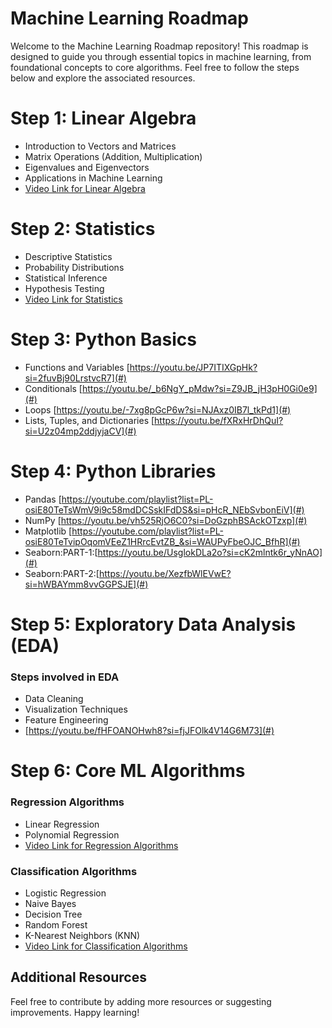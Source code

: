 # Machine Learning Roadmap

Welcome to the Machine Learning Roadmap repository! This roadmap is designed to guide you through essential topics in machine learning, from foundational concepts to core algorithms. Feel free to follow the steps below and explore the associated resources.

# Step 1: Linear Algebra

- Introduction to Vectors and Matrices
- Matrix Operations (Addition, Multiplication)
- Eigenvalues and Eigenvectors
- Applications in Machine Learning
- [Video Link for Linear Algebra](#)

# Step 2: Statistics

- Descriptive Statistics
- Probability Distributions
- Statistical Inference
- Hypothesis Testing
- [Video Link for Statistics](#)

# Step 3: Python Basics

- Functions and Variables [https://youtu.be/JP7ITIXGpHk?si=2fuvBj90LrstvcR7](#)
- Conditionals [https://youtu.be/_b6NgY_pMdw?si=Z9JB_jH3pH0Gi0e9](#)
- Loops [https://youtu.be/-7xg8pGcP6w?si=NJAxz0IB7l_tkPd1](#)
- Lists, Tuples, and Dictionaries [https://youtu.be/fXRxHrDhQuI?si=U2z04mp2ddjyjaCV](#)

# Step 4: Python Libraries

- Pandas [https://youtube.com/playlist?list=PL-osiE80TeTsWmV9i9c58mdDCSskIFdDS&si=pHcR_NEbSvbonEiV](#)
- NumPy [https://youtu.be/vh525RjO6C0?si=DoGzphBSAckOTzxp](#)
- Matplotlib [https://youtube.com/playlist?list=PL-osiE80TeTvipOqomVEeZ1HRrcEvtZB_&si=WAUPyFbeOJC_BfhR](#)
- Seaborn:PART-1:[https://youtu.be/UsglokDLa2o?si=cK2mlntk6r_yNnAO](#)
- Seaborn:PART-2:[https://youtu.be/XezfbWlEVwE?si=hWBAYmm8vvGGPSJE](#)

# Step 5: Exploratory Data Analysis (EDA)

### Steps involved in EDA
- Data Cleaning
- Visualization Techniques
- Feature Engineering
- [https://youtu.be/fHFOANOHwh8?si=fjJFOlk4V14G6M73](#)

# Step 6: Core ML Algorithms

### Regression Algorithms

- Linear Regression
- Polynomial Regression
- [Video Link for Regression Algorithms](#)

### Classification Algorithms

- Logistic Regression
- Naive Bayes
- Decision Tree
- Random Forest
- K-Nearest Neighbors (KNN)
- [Video Link for Classification Algorithms](#)

## Additional Resources

Feel free to contribute by adding more resources or suggesting improvements. Happy learning!
